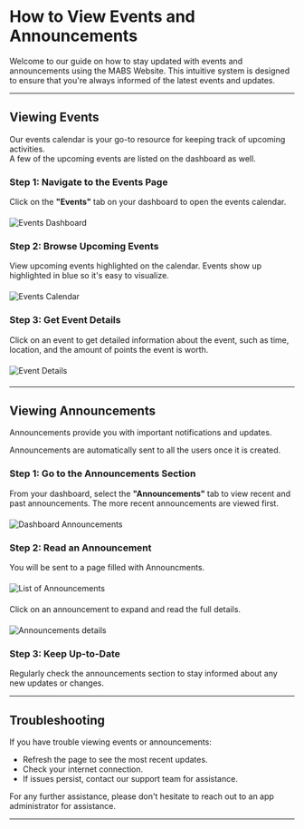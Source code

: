 # How to View Events and Announcements

Welcome to our guide on how to stay updated with events and announcements using the MABS Website. This intuitive system is designed to ensure that you're always informed of the latest events and updates.

---

## Viewing Events

Our events calendar is your go-to resource for keeping track of upcoming activities. 
<br>
A few of the upcoming events are listed on the dashboard as well.

### Step 1: Navigate to the Events Page

Click on the **"Events"** tab on your dashboard to open the events calendar.

<img src="/assets/dashboard-events.png" alt="Events Dashboard" style="max-width: 100%; max-height: 300px; width: auto; display: block; margin: 20px auto;">

### Step 2: Browse Upcoming Events

View upcoming events highlighted on the calendar. Events show up highlighted in blue so it's easy to visualize. 

<img src="/assets/events-calendar.png" alt="Events Calendar" style="max-width: 100%; max-height: 300px; width: auto; display: block; margin: 20px auto;">

### Step 3: Get Event Details

Click on an event to get detailed information about the event, such as time, location, and the amount of points the event is worth.

<img src="/assets/event-modal.png" alt="Event Details" style="max-width: 100%; max-height: 300px; width: auto; display: block; margin: 20px auto;">

---

## Viewing Announcements

Announcements provide you with important notifications and updates. 

Announcements are automatically sent to all the users once it is created.

### Step 1: Go to the Announcements Section

From your dashboard, select the **"Announcements"** tab to view recent and past announcements. The more recent announcements are viewed first.

<img src="/assets/dashboard-announcements.png" alt="Dashboard Announcements" style="max-width: 100%; max-height: 300px; width: auto; display: block; margin: 20px auto;">


### Step 2: Read an Announcement

You will be sent to a page filled with Announcments.

<img src="/assets/announcements-list.png" alt="List of Announcements" style="max-width: 100%; max-height: 220px; width: auto; display: block; margin: 20px auto;">


Click on an announcement to expand and read the full details.

<img src="/assets/announcement-details.png" alt="Announcements details" style="max-width: 100%; max-height: 220px; width: auto; display: block; margin: 20px auto;">


### Step 3: Keep Up-to-Date

Regularly check the announcements section to stay informed about any new updates or changes.

<!-- P.S. Check the email you signed in with because announcements are automatically sent there as well.

<img src="/assets/email-announcement.png" alt="Announcement email" style="max-width: 100%; max-height: 300px; width: auto; display: block; margin: 20px auto;"> -->

---

## Troubleshooting

If you have trouble viewing events or announcements:

- Refresh the page to see the most recent updates.
- Check your internet connection.
- If issues persist, contact our support team for assistance.

For any further assistance, please don't hesitate to reach out to an app administrator for assistance.

---
